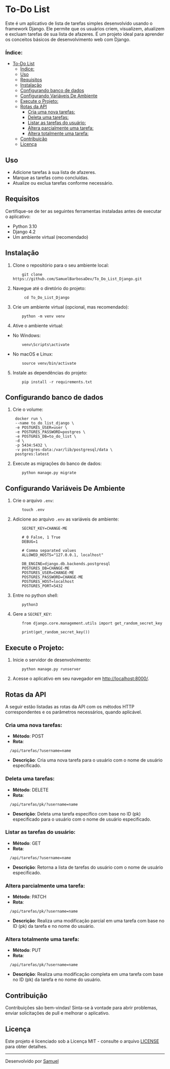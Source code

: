# To-Do List

Este é um aplicativo de lista de tarefas simples desenvolvido usando o framework Django. Ele permite que os usuários criem, visualizem, atualizem e excluam tarefas de sua lista de afazeres. É um projeto ideal para aprender os conceitos básicos de desenvolvimento web com Django.

### Índice:
- [To-Do List](#to-do-list)
    - [Índice:](#índice)
  - [Uso](#uso)
  - [Requisitos](#requisitos)
  - [Instalação](#instalação)
  - [Configurando banco de dados](#configurando-banco-de-dados)
  - [Configurando Variáveis De Ambiente](#configurando-variáveis-de-ambiente)
  - [Execute o Projeto:](#execute-o-projeto)
  - [Rotas da API](#rotas-da-api)
    - [Cria uma nova tarefas:](#cria-uma-nova-tarefas)
    - [Deleta uma tarefas:](#deleta-uma-tarefas)
    - [Listar as tarefas do usuário:](#listar-as-tarefas-do-usuário)
    - [Altera parcialmente uma tarefa:](#altera-parcialmente-uma-tarefa)
    - [Altera totalmente uma tarefa:](#altera-totalmente-uma-tarefa)
  - [Contribuição](#contribuição)
  - [Licença](#licença)

## Uso

- Adicione tarefas à sua lista de afazeres.
- Marque as tarefas como concluídas.
- Atualize ou exclua tarefas conforme necessário.

## Requisitos

Certifique-se de ter as seguintes ferramentas instaladas antes de executar o aplicativo:

- Python 3.10
- Django 4.2
- Um ambiente virtual (recomendado)

## Instalação

1. Clone o repositório para o seu ambiente local:
    ```shell
        git clone https://github.com/SamuelBarbosaDev/To_Do_List_Django.git
    ```
2. Navegue até o diretório do projeto:
   ```shell
        cd To_Do_List_Django
   ```

3. Crie um ambiente virtual (opcional, mas recomendado):

    ```shell
        python -m venv venv
    ```

4. Ative o ambiente virtual:

- No Windows:

    ```shell
        venv\Scripts\activate
    ```

- No macOS e Linux:

    ```shell
        source venv/bin/activate
    ```

5. Instale as dependências do projeto:

    ```shell
        pip install -r requirements.txt
    ```

## Configurando banco de dados
1. Crie o volume:

   ```shell
    docker run \
    --name to_do_list_django \
    -e POSTGRES_USER=user \
    -e POSTGRES_PASSWORD=postgres \
    -e POSTGRES_DB=to_do_list \
    -d \
    -p 5434:5432 \
    -v postgres-data:/var/lib/postgresql/data \
    postgres:latest
   ```

2. Execute as migrações do banco de dados:

    ```shell
        python manage.py migrate
    ```

## Configurando Variáveis De Ambiente

1. Crie o arquivo `.env`:
    ```shell
        touch .env
    ```
2. Adicione ao arquivo `.env` as variáveis de ambiente:
    ```shell
        SECRET_KEY=CHANGE-ME

        # 0 False, 1 True
        DEBUG=1

        # Comma separated values
        ALLOWED_HOSTS="127.0.0.1, localhost"

        DB_ENGINE=django.db.backends.postgresql
        POSTGRES_DB=CHANGE-ME
        POSTGRES_USER=CHANGE-ME
        POSTGRES_PASSWORD=CHANGE-ME
        POSTGRES_HOST=localhost
        POSTGRES_PORT=5432
    ```

3. Entre no python shell:
    ```shell
        python3
    ```

4. Gere a `SECRET_KEY`:
    ```shell
        from django.core.management.utils import get_random_secret_key

        print(get_random_secret_key())
    ```


## Execute o Projeto:
1. Inicie o servidor de desenvolvimento:

    ```shell
        python manage.py runserver
    ```

2.  Acesse o aplicativo em seu navegador em [http://localhost:8000/](http://localhost:8000/).

## Rotas da API
A seguir estão listadas as rotas da API com os métodos HTTP correspondentes e os parâmetros necessários, quando aplicável.

### Cria uma nova tarefas:
- **Método**: POST
- **Rota**: 
```url
  /api/tarefas/?username=name
```
- **Descrição**: Cria uma nova tarefa para o usuário com o nome de usuário especificado.

### Deleta uma tarefas:
- **Método**: DELETE
- **Rota**: 
```url
  /api/tarefas/pk/?username=name
```
- **Descrição**: Deleta uma tarefa específico com base no ID (pk) especificado para o usuário com o nome de usuário especificado.

### Listar as tarefas do usuário:

- **Método**: GET
- **Rota**: 
```url
  /api/tarefas/?username=name
```
- **Descrição**: Retorna a lista de tarefas do usuário com o nome de usuário especificado.

### Altera parcialmente uma tarefa:

- **Método**: PATCH
- **Rota**:
```url
  /api/tarefas/pk/?username=name
```
- **Descrição**: Realiza uma modificação parcial em uma tarefa com base no ID (pk) da tarefa e no nome do usuário.

### Altera totalmente uma tarefa:

- **Método**: PUT
- **Rota**:
```url
  /api/tarefas/pk/?username=name
```
- **Descrição**: Realiza uma modificação completa em uma tarefa com base no ID (pk) da tarefa e no nome do usuário.

## Contribuição

Contribuições são bem-vindas! Sinta-se à vontade para abrir problemas, enviar solicitações de pull e melhorar o aplicativo.

## Licença

Este projeto é licenciado sob a Licença MIT - consulte o arquivo [LICENSE](LICENSE) para obter detalhes.

---

Desenvolvido por [Samuel](https://github.com/SamuelBarbosaDev)

